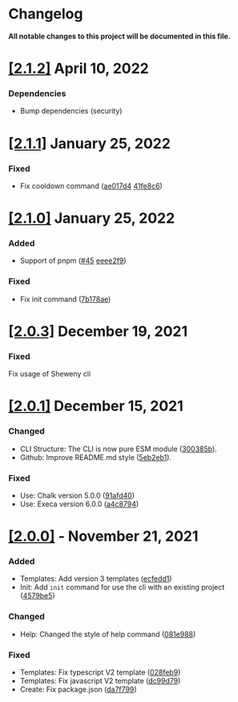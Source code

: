 # Changelog

**All notable changes to this project will be documented in this file.**

# [[2.1.2]](https://github.com/Sheweny/cli/compare/2.1.1...2.1.2) April 10, 2022

### Dependencies

- Bump dependencies (security)

# [[2.1.1]](https://github.com/Sheweny/cli/compare/2.1.0...2.1.1) January 25, 2022

### Fixed

- Fix cooldown command ([ae017d4](https://github.com/Sheweny/cli/commit/ae017d4970a00d0e1dd47d0bcdcf7037c5a89d5e) [41fe8c6](https://github.com/Sheweny/cli/commit/41fe8c624447a552aae80279da452acc181f80e0))

# [[2.1.0]](https://github.com/Sheweny/cli/compare/2.0.3...2.1.0) January 25, 2022

### Added

- Support of pnpm ([#45](https://github.com/Sheweny/cli/issues/45) [eeee2f9](https://github.com/Sheweny/cli/commit/eeee2f927cbb15a272df5c05b741b9495824d5e3))

### Fixed

- Fix init command ([7b178ae](https://github.com/Sheweny/cli/commit/7b178ae536c7d1cae0964da9e0f33c9b79322bd6))

# [[2.0.3]](https://github.com/Sheweny/cli/compare/2.0.1...2.0.3) December 19, 2021

### Fixed

Fix usage of Sheweny cli

# [[2.0.1]](https://github.com/Sheweny/cli/compare/2.0.0...2.0.1) December 15, 2021

### Changed

- CLI Structure: The CLI is now pure ESM module ([300385b](https://github.com/Sheweny/cli/commit/300385b66441735cd30d0cc6c7e68a132feb2ccd)).
- Github: Improve README.md style ([5eb2eb1](https://github.com/Sheweny/cli/commit/5eb2eb1b57c8c2b40e1824c3ada20b771dc63c7e)).

### Fixed

- Use: Chalk version 5.0.0 ([91afd40](https://github.com/Sheweny/cli/commit/91afd40dd7a8ed237681abfad38893357cd332c4))
- Use: Execa version 6.0.0 ([a4c8794](https://github.com/Sheweny/cli/commit/a4c87940d2ac3985e7bf3b1900f5081f5a6a4069))

# [[2.0.0]](https://github.com/Sheweny/cli/compare/2.1.0...3.0.0) - November 21, 2021

### Added

- Templates: Add version 3 templates ([ecfedd1](https://github.com/Sheweny/cli/commit/ecfedd193c334e3718467def10fc6f679c6b935b))
- Init: Add `init` command for use the cli with an existing project ([4579be5](https://github.com/Sheweny/cli/commit/4579be59ef16ab68a53175e7286e7ee38fb53624))

### Changed

- Help: Changed the style of help command ([081e988](https://github.com/Sheweny/cli/commit/081e988de1e02b196e73c1ec3cef2e568b4a9e45))

### Fixed

- Templates: Fix typescript V2 template ([028feb9](https://github.com/Sheweny/cli/commit/028feb9bb536966c577a3454d7b4ac8b50312d95))
- Templates: Fix javascript V2 template ([dc99d79](https://github.com/Sheweny/cli/commit/dc99d794fd0cdd7e1624e15026d6f3b7f0410d60))
- Create: Fix package.json ([da7f799](https://github.com/Sheweny/cli/commit/da7f799fa05ada1634e94f96f8e560358250f137))
